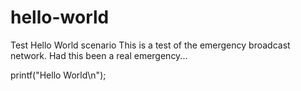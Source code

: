 # hello-world
Test Hello World scenario
This is a test of the emergency broadcast network. Had this been a real emergency...

printf("Hello World\n");
